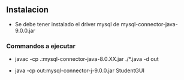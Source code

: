 ## Instalacion

- Se debe tener instalado el driver mysql de mysql-connector-java-9.0.0.jar

### Commandos a ejecutar


- javac -cp .:mysql-connector-java-8.0.XX.jar ./*.java -d out


- java -cp out:mysql-connector-j-9.0.0.jar StudentGUI

